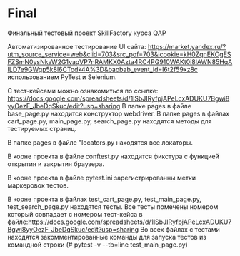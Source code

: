 # Final

Финальный тестовый проект SkillFactory курса QAP

Автоматизированное тестирование UI сайта: https://market.yandex.ru/?utm_source_service=web&clid=703&src_pof=703&icookie=kH0ZqnEKOgESFZSmN0ysNkaW2G1vaqVP7nRAMKX0Azta4RC4PG910WAKt0i8lAWN85HqAILD7e9GWgp5k8l6CTodk4A%3D&baobab_event_id=l6t2f59xz8с использованием PyTest и Selenium.

С тест-кейсами можно ознакомиться по ссылке: https://docs.google.com/spreadsheets/d/1lSbJIRyfpjAPeLcxADUKU7Bgwi8yyOezF_JbeDqSkuc/edit?usp=sharing
В папке pages в файле base_page.py находится конструктор webdriver.
В папке pages в файлах cart_page.py, main_page.py, search_page.py находятся методы для тестируемых страниц.

В папке pages в файле "locators.py находятся все локаторы.

В корне проекта в файле conftest.py находится фикстура с функцией открытия и закрытия браузера.

В корне проекта в файле pytest.ini зарегистрированны метки маркеровок тестов.

В корне проекта в файлах test_cart_page.py, test_main_page.py, test_search_page.py находятся тесты. Все тесты помечены номером который совпадает с номером тест-кейса в файле:https://docs.google.com/spreadsheets/d/1lSbJIRyfpjAPeLcxADUKU7Bgwi8yyOezF_JbeDqSkuc/edit?usp=sharing  Во всех файлах с тестами находятся закомментированные команды для запуска тестов из командной строки (# pytest -v --tb=line test_main_page.py)
